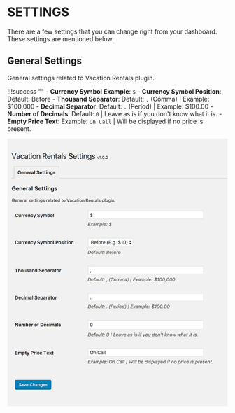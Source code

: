 # SETTINGS

There are a few settings that you can change right from your dashboard. These settings are mentioned below.

## General Settings

General settings related to Vacation Rentals plugin.

!!!success ""
    - **Currency Symbol Example**: `$`
    - **Currency Symbol Position**: Default: Before
    - **Thousand Separator**: Default: `,` (Comma) | Example: $100,000
    - **Decimal Separator**: Default: `.` (Period) | Example: $100.00
    - **Number of Decimals**: Default: `0` | Leave as is if you don't know what it is.
    - **Empty Price Text**: Example: `On Call` | Will be displayed if no price is present.

![img](img/vr-40.jpg)
